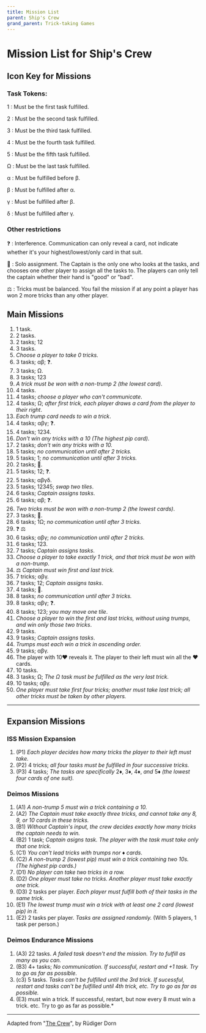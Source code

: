 ```yaml
---
title: Mission List
parent: Ship's Crew 
grand_parent: Trick-taking Games
---
```


# Mission List for Ship's Crew


## Icon Key for Missions

<style>
main dl{
    display: grid;
    grid-template: auto/3em auto;
}
main dt{
    grid-column: 1;
    text-align: right;
}
main dd{
    grid-column: 2;
    margin-left: 1em;
}
</style>


### Task Tokens:

<span class="crewtile">1</span>
: Must be the first task fulfilled.

<span class="crewtile">2</span>
: Must be the second task fulfilled.

<span class="crewtile">3</span>
: Must be the third task fulfilled.

<span class="crewtile">4</span>
: Must be the fourth task fulfilled.

<span class="crewtile">5</span>
: Must be the fifth task fulfilled.

<span class="crewtile">Ω</span>
: Must be the last task fulfilled.

<span class="crewtile">α</span>
: Must be fulfilled before <span class="crewtile">β</span>.

<span class="crewtile">β</span>
: Must be fulfilled after <span class="crewtile">α</span>.

<span class="crewtile">γ</span>
: Must be fulfilled after <span class="crewtile">β</span>.

<span class="crewtile">δ</span>
: Must be fulfilled after <span class="crewtile">γ</span>.



### Other restrictions

❓
: Interference. Communication can only reveal a card, not indicate whether it's your highest/lowest/only card in that suit.

🙈
: Solo assignment. The Captain is the only one who looks at the tasks, and chooses one other player to assign all the tasks to. The players can only tell the captain whether their hand is "good" or "bad".

⚖️
: Tricks must be balanced. You fail the mission if at any point a player has won 2 more tricks than any other player.



## Main Missions

1. 1 task.
2. 2 tasks.
3. 2 tasks; <span class="crewtile">1</span><span class="crewtile">2</span>
4. 3 tasks.
5. *Choose a player to take 0 tricks.*
6. 3 tasks; <span class="crewtile">α</span><span class="crewtile">β</span>; ❓.
7. 3 tasks; <span class="crewtile">Ω</span>.
8. 3 tasks; <span class="crewtile">1</span><span class="crewtile">2</span><span class="crewtile">3</span>
9. *A trick must be won with a non-trump 2 (the lowest card)*.
10. 4 tasks.
11. 4 tasks; *choose a player who can't communicate*.
12. 4 tasks; <span class="crewtile">Ω</span>; *after first trick, each player draws a card from the player to their right*.
13. *Each trump card needs to win a trick*.
14. 4 tasks; <span class="crewtile">α</span><span class="crewtile">β</span><span class="crewtile">γ</span>; ❓.
15. 4 tasks; <span class="crewtile">1</span><span class="crewtile">2</span><span class="crewtile">3</span><span class="crewtile">4</span>.
16. *Don't win any tricks with a 10 (The highest pip card).* 
17. 2 tasks; *don't win any tricks with a 10.*
18. 5 tasks; *no communication until after 2 tricks.*
19. 5 tasks; <span class="crewtile">1</span>; *no communication until after 3 tricks.*
20. 2 tasks; 🙈.
21. 5 tasks; <span class="crewtile">1</span><span class="crewtile">2</span>; ❓.
22. 5 tasks; <span class="crewtile">α</span><span class="crewtile">β</span><span class="crewtile">γ</span><span class="crewtile">δ</span>.
23. 5 tasks; <span class="crewtile">1</span><span class="crewtile">2</span><span class="crewtile">3</span><span class="crewtile">4</span><span class="crewtile">5</span>; *swap two tiles*.
24. 6 tasks; *Captain assigns tasks*.
25. 6 tasks; <span class="crewtile">α</span><span class="crewtile">β</span>; ❓.
26. *Two tricks must be won with a non-trump 2 (the lowest cards)*.
27. 3 tasks; 🙈.
28. 6 tasks; <span class="crewtile">1</span><span class="crewtile">Ω</span>; *no communication until after 3 tricks.*
29. ❓ ⚖️
30. 6 tasks; <span class="crewtile">α</span><span class="crewtile">β</span><span class="crewtile">γ</span>; *no communication until after 2 tricks.*
31. 6 tasks; <span class="crewtile">1</span><span class="crewtile">2</span><span class="crewtile">3</span>.
32. 7 tasks; *Captain assigns tasks*.
33. *Choose a player to take exactly 1 trick, and that trick must be won with a non-trump*.
34. ⚖️ *Captain must win first and last trick.*
35. 7 tricks; <span class="crewtile">α</span><span class="crewtile">β</span><span class="crewtile">γ</span>.
36. 7 tasks; <span class="crewtile">1</span><span class="crewtile">2</span>; *Captain assigns tasks*.
37. 4 tasks; 🙈.
38. 8 tasks; *no communication until after 3 tricks.*
39. 8 tasks; <span class="crewtile">α</span><span class="crewtile">β</span><span class="crewtile">γ</span>; ❓.
40. 8 tasks; <span class="crewtile">1</span><span class="crewtile">2</span><span class="crewtile">3</span>; *you may move one tile*.
41. *Choose a player to win the first and last tricks, without using trumps, and win only those two tricks*.
42. 9 tasks.
43. 9 tasks; *Captain assigns tasks*.
44. *Trumps must each win a trick in ascending order.*
45. 9 tasks; <span class="crewtile">α</span><span class="crewtile">β</span><span class="crewtile">γ</span>.
46. The player with <span class="cH">10♥&#xFE0E;</span> reveals it. The player to their left must win all the <span class="cH">♥</span> cards. 
47. 10 tasks.
48. 3 tasks; <span class="crewtile">Ω</span>; *The <span class="crewtile">Ω</span> task must be fulfilled as the very last trick.*
49. 10 tasks; <span class="crewtile">α</span><span class="crewtile">β</span><span class="crewtile">γ</span>.
50. *One player must take first four tricks; another must take last trick; all other tricks must be taken by other players.*

---

## Expansion Missions

### ISS Mission Expansion

1. (P1) *Each player decides how many tricks the player to their left must take.*
2. (P2) 4 tricks; *all four tasks must be fulfilled in four successive tricks.*
3. (P3) 4 tasks; *The tasks are specifically* <span class="cD">2♦︎&#xFE0E;</span>, <span class="cD">3♦︎&#xFE0E;</span>, <span class="cD">4♦︎&#xFE0E;</span>, *and* <span class="cD">5♦︎&#xFE0E;</span> *(the lowest four cards of one suit).*

### Deimos Missions

1. (A1) *A non-trump 5 must win a trick containing a 10.*
2. (A2) *The Captain must take exactly three tricks, and cannot take any 8, 9, or 10 cards in these tricks.*
4. (B1) *Without Captain's input, the crew decides exactly how many tricks the captain needs to win.*
5. (B2) 1 task; *Captain asigns task. The player with the task must take *only* that one trick.*
7. (C1) *You can't lead tricks with trumps nor <span class="cD">♦︎&#xFE0E;</span> cards*.
8. (C2) *A non-trump 2 (lowest pip) must win a trick containing two 10s. (The highest pip cards.)*
9. (D1) *No player can take two tricks in a row.*
4. (D2) *One player must take no tricks. Another player must take exactly one trick.*
5. (D3) 2 tasks per player. *Each player must fulfill both of their tasks in the same trick.*
6. (E1) *The lowest trump must win a trick with at least one 2 card (lowest pip) in it.*
7. (E2) 2 tasks per player. *Tasks are assigned randomly.* (With 5 players, 1 task per person.)

### Deimos Endurance Missions

1. (A3) 22 tasks. *A failed task doesn't end the mission. Try to fulfill as many as you can.*
2. (B3) 4+ tasks; *No communication. If successful, restart and +1 task. Try to go as far as possible.*
3. (c3) 5 tasks. *Tasks can't be fulfilled until the 3rd trick. If sucessful, restart and tasks can't be fulfilled until 4th trick, etc. Try to go as far as possible.*
4. (E3) must win a trick. If successful, restart, but now every 8 must win a trick. etc. Try to go as far as possible.*


---

Adapted from "[The Crew](https://boardgamegeek.com/boardgame/284083/crew-quest-planet-nine)", by Rüdiger Dorn
